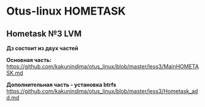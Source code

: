 # Otus-linux HOMETASK
## Hometask №3 LVM
__Дз состоит из двух частей__ 

__Основная часть:__ 
https://github.com/kakunindima/otus_linux/blob/master/less3/MainHOMETASK.md 

__Дополнительная часть - установка btrfs__ 
https://github.com/kakunindima/otus_linux/blob/master/less3/Hometask_add.md 
